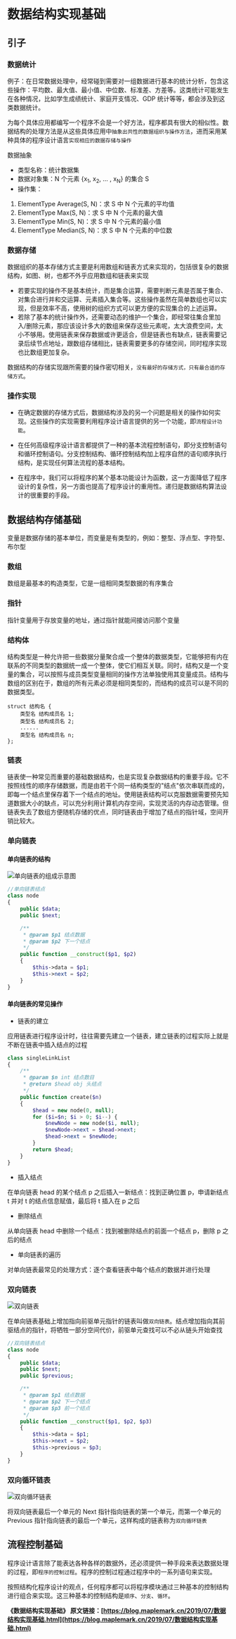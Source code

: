# 数据结构实现基础

## 引子

### 数据统计

例子：在日常数据处理中，经常碰到需要对一组数据进行基本的统计分析，包含这些操作：平均数、最大值、最小值、中位数、标准差、方差等。这类统计可能发生在各种情况，比如学生成绩统计、家庭开支情况、GDP 统计等等，都会涉及到这类数据统计。

为每个具体应用都编写一个程序不会是一个好方法，程序都具有很大的相似性。数据结构的处理方法是从这些具体应用中`抽象出共性的数据组织与操作方法`，进而采用某种具体的程序设计语言`实现相应的数据存储与操作`

数据抽象

- 类型名称：统计数据集
- 数据对象集：N 个元素 {x<sub>1</sub>, x<sub>2</sub>, ... , x<sub>N</sub>} 的集合 S
- 操作集：
1. ElementType Average(S, N)：求 S 中 N 个元素的平均值
2. ElementType Max(S, N)：求 S 中 N 个元素的最大值
3. ElementType Min(S, N)：求 S 中 N 个元素的最小值
4. ElementType Median(S, N)：求 S 中 N 个元素的中位数

### 数据存储

数据组织的基本存储方式主要是利用数组和链表方式来实现的，包括很复杂的数据结构，如图、树，也都不外乎应用数组和链表来实现

- 若要实现的操作不是基本统计，而是集合运算，需要判断元素是否属于集合、对集合进行并和交运算、元素插入集合等。这些操作虽然在简单数组也可以实现，但是效率不高，使用树的组织方式可以更方便的实现集合的上述运算。
- 若除了基本的统计操作外，还需要动态的维护一个集合，即经常往集合里加入/删除元素，那应该设计多大的数组来保存这些元素呢，太大浪费空间，太小不够用。使用链表来保存数据或许更适合，但是链表也有缺点，链表需要记录后续节点地址，跟数组存储相比，链表需要更多的存储空间，同时程序实现也比数组更加复杂。

数据结构的存储实现跟所需要的操作密切相关，`没有最好的存储方式，只有最合适的存储方式`。

### 操作实现

- 在确定数据的存储方式后，数据结构涉及的另一个问题是相关的操作如何实现。这些操作的实现需要利用程序设计语言提供的另一个功能，即`流程设计功能`。

- 在任何高级程序设计语言都提供了一种的基本流程控制语句，即分支控制语句和循环控制语句。分支控制结构、循环控制结构加上程序自然的语句顺序执行结构，是实现任何算法流程的基本结构。

- 在程序中，我们可以将程序的某个基本功能设计为函数，这一方面降低了程序设计的复杂性，另一方面也提高了程序设计的重用性。递归是数据结构算法设计的很重要的手段。

## 数据结构存储基础

变量是数据存储的基本单位，而变量是有类型的，例如：整型、浮点型、字符型、布尔型

### 数组

数组是最基本的构造类型，它是一组相同类型数据的有序集合

### 指针

指针变量用于存放变量的地址，通过指针就能间接访问那个变量

### 结构体

结构类型是一种允许把一些数据分量聚合成一个整体的数据类型，它能够把有内在联系的不同类型的数据统一成一个整体，使它们相互关联。同时，结构又是一个变量的集合，可以按照与成员类型变量相同的操作方法单独使用其变量成员。结构与数组的区别在于，数组的所有元素必须是相同类型的，而结构的成员可以是不同的数据类型。

```text
struct 结构名 {
	类型名 结构成员名 1;
	类型名 结构成员名 2;
	......
	类型名 结构成员名 n;
};
```

### 链表

链表使一种常见而重要的基础数据结构，也是实现复杂数据结构的重要手段。它不按照线性的顺序存储数据，而是由若干个同一结构类型的"结点"依次串联而成的，即每一个结点里保存着下一个结点的地址。使用链表结构可以克服数据需要预先知道数据大小的缺点，可以充分利用计算机内存空间，实现灵活的内存动态管理。但链表失去了数组方便随机存储的优点，同时链表由于增加了结点的指针域，空间开销比较大。

### 单向链表

#### 单向链表的结构

![单向链表的组成示意图](assets/DSA-single-link.png)

```php
//单向链表结点
class node
{
	public $data;
	public $next;

	/**
	 * @param $p1 结点数据
	 * @param $p2 下一个结点
	 */
	public function __construct($p1, $p2)
	{
		$this->data = $p1;
		$this->next = $p2;
	}
}
```

#### 单向链表的常见操作

- 链表的建立

应用链表进行程序设计时，往往需要先建立一个链表，建立链表的过程实际上就是不断在链表中插入结点的过程

```php
class singleLinkList
{
	/**
	 * @param $n int 结点数目
	 * @return $head obj 头结点
	 */
	public function create($n)
	{
		$head = new node(0, null);
		for ($i=$n; $i > 0; $i--) { 
			$newNode = new node($i, null);
			$newNode->next = $head->next;
			$head->next = $newNode;
		}
		return $head;
	}
}
```

- 插入结点

在单向链表 head 的某个结点 p 之后插入一新结点：找到正确位置 p，申请新结点 t 并对 t 的结点信息赋值，最后将 t 插入在 p 之后

- 删除结点

从单向链表 head 中删除一个结点：找到被删除结点的前面一个结点 p，删除 p 之后的结点

- 单向链表的遍历

对单向链表最常见的处理方式：逐个查看链表中每个结点的数据并进行处理

### 双向链表

![双向链表](assets/DSA-double-link.png)

在单向链表基础上增加指向前驱单元指针的链表叫做`双向链表`。结点增加指向其前驱结点的指针，将牺牲一部分空间代价，前驱单元查找可以不必从链头开始查找

```php
//双向链表结点
class node
{
	public $data;
	public $next;
	public $previous;

	/**
	 * @param $p1 结点数据
	 * @param $p2 下一个结点
	 * @param $p3 前一个结点
	 */
	public function __construct($p1, $p2, $p3)
	{
		$this->data = $p1;
		$this->next = $p2;
		$this->previous = $p3;
	}
}
```

### 双向循环链表

![双向循环链表](assets/DSA-double-link2.png)

将双向链表最后一个单元的 Next 指针指向链表的第一个单元，而第一个单元的 Previous 指针指向链表的最后一个单元，这样构成的链表称为`双向循环链表`

## 流程控制基础

程序设计语言除了能表达各种各样的数据外，还必须提供一种手段来表达数据处理的过程，即`程序的控制过程`。程序的控制过程通过程序中的一系列语句来实现。

按照结构化程序设计的观点，任何程序都可以将程序模块通过三种基本的控制结构进行组合来实现。这三种基本的控制结构是`顺序`、`分支`、`循环`。

**《数据结构实现基础》 原文链接：[https://blog.maplemark.cn/2019/07/数据结构实现基础.html](https://blog.maplemark.cn/2019/07/数据结构实现基础.html)**